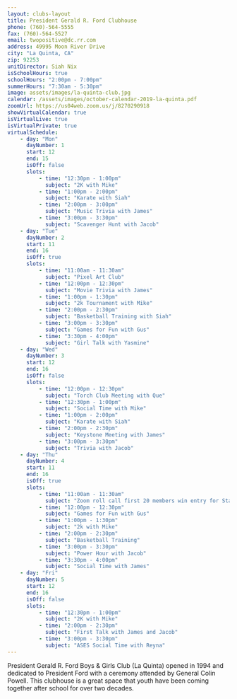 ```yaml
---
layout: clubs-layout
title: President Gerald R. Ford Clubhouse
phone: (760)-564-5555
fax: (760)-564-5527
email: twopositive@dc.rr.com
address: 49995 Moon River Drive
city: "La Quinta, CA"
zip: 92253
unitDirector: Siah Nix
isSchoolHours: true
schoolHours: "2:00pm - 7:00pm"
summerHours: "7:30am - 5:30pm"
image: assets/images/la-quinta-club.jpg
calendar: /assets/images/october-calendar-2019-la-quinta.pdf
zoomUrl: https://us04web.zoom.us/j/8270290918
showVirtualCalendar: true
isVirtualLive: true
isVirtualPrivate: true
virtualSchedule:
    - day: "Mon"
      dayNumber: 1
      start: 12
      end: 15
      isOff: false
      slots:
          - time: "12:30pm - 1:00pm"
            subject: "2K with Mike"
          - time: "1:00pm - 2:00pm"
            subject: "Karate with Siah"
          - time: "2:00pm - 3:00pm"
            subject: "Music Trivia with James"
          - time: "3:00pm - 3:30pm"
            subject: "Scavenger Hunt with Jacob"
    - day: "Tue"
      dayNumber: 2
      start: 11
      end: 16
      isOff: true
      slots:
          - time: "11:00am - 11:30am"
            subject: "Pixel Art Club"
          - time: "12:00pm - 12:30pm"
            subject: "Movie Trivia with James"
          - time: "1:00pm - 1:30pm"
            subject: "2k Tournament with Mike"
          - time: "2:00pm - 2:30pm"
            subject: "Basketball Training with Siah"
          - time: "3:00pm - 3:30pm"
            subject: "Games for Fun with Gus"
          - time: "3:30pm - 4:00pm"
            subject: "Girl Talk with Yasmine"
    - day: "Wed"
      dayNumber: 3
      start: 12
      end: 16
      isOff: false
      slots:
          - time: "12:00pm - 12:30pm"
            subject: "Torch Club Meeting with Que"
          - time: "12:30pm - 1:00pm"
            subject: "Social Time with Mike"
          - time: "1:00pm - 2:00pm"
            subject: "Karate with Siah"
          - time: "2:00pm - 2:30pm"
            subject: "Keystone Meeting with James"
          - time: "3:00pm - 3:30pm"
            subject: "Trivia with Jacob"
    - day: "Thu"
      dayNumber: 4
      start: 11
      end: 16
      isOff: true
      slots:
          - time: "11:00am - 11:30am"
            subject: "Zoom roll call first 20 members win entry for Starbucks card with Mayra"
          - time: "12:00pm - 12:30pm"
            subject: "Games for Fun with Gus"
          - time: "1:00pm - 1:30pm"
            subject: "2k with Mike"
          - time: "2:00pm - 2:30pm"
            subject: "Basketball Training"
          - time: "3:00pm - 3:30pm"
            subject: "Power Hour with Jacob"
          - time: "3:30pm - 4:00pm"
            subject: "Social Time with James"
    - day: "Fri"
      dayNumber: 5
      start: 12
      end: 16
      isOff: false
      slots:
          - time: "12:30pm - 1:00pm"
            subject: "2K with Mike"
          - time: "2:00pm - 2:30pm"
            subject: "First Talk with James and Jacob"
          - time: "3:00pm - 3:30pm"
            subject: "ASES Social Time with Reyna"
---
```


President Gerald R. Ford Boys & Girls Club (La Quinta) opened in 1994 and dedicated to
President Ford with a ceremony attended by General Colin Powell. This clubhouse is a great space that youth have been coming together after school for over two decades.
